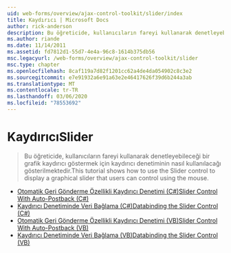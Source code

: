 ```yaml
---
uid: web-forms/overview/ajax-control-toolkit/slider/index
title: Kaydırıcı | Microsoft Docs
author: rick-anderson
description: Bu öğreticide, kullanıcıların fareyi kullanarak denetleyebileceği bir grafik kaydırıcı göstermek için kaydırıcı denetiminin nasıl kullanılacağı gösterilmektedir.
ms.author: riande
ms.date: 11/14/2011
ms.assetid: fd7812d1-55d7-4e4a-96c8-1614b375db56
msc.legacyurl: /web-forms/overview/ajax-control-toolkit/slider
msc.type: chapter
ms.openlocfilehash: 8caf119a7d82f1201cc62a4de4da054902c8c3e2
ms.sourcegitcommit: e7e91932a6e91a63e2e46417626f39d6b244a3ab
ms.translationtype: MT
ms.contentlocale: tr-TR
ms.lasthandoff: 03/06/2020
ms.locfileid: "78553692"
---
```

# <a name="slider"></a><span data-ttu-id="00780-103">Kaydırıcı</span><span class="sxs-lookup"><span data-stu-id="00780-103">Slider</span></span>

> <span data-ttu-id="00780-104">Bu öğreticide, kullanıcıların fareyi kullanarak denetleyebileceği bir grafik kaydırıcı göstermek için kaydırıcı denetiminin nasıl kullanılacağı gösterilmektedir.</span><span class="sxs-lookup"><span data-stu-id="00780-104">This tutorial shows how to use the Slider control to display a graphical slider that users can control using the mouse.</span></span>

- [<span data-ttu-id="00780-105">Otomatik Geri Gönderme Özellikli Kaydırıcı Denetimi (C#)</span><span class="sxs-lookup"><span data-stu-id="00780-105">Slider Control With Auto-Postback (C#)</span></span>](using-the-slider-control-with-auto-postback-cs.md)
- [<span data-ttu-id="00780-106">Kaydırıcı Denetiminde Veri Bağlama (C#)</span><span class="sxs-lookup"><span data-stu-id="00780-106">Databinding the Slider Control (C#)</span></span>](databinding-the-slider-control-cs.md)
- [<span data-ttu-id="00780-107">Otomatik Geri Gönderme Özellikli Kaydırıcı Denetimi (VB)</span><span class="sxs-lookup"><span data-stu-id="00780-107">Slider Control With Auto-Postback (VB)</span></span>](using-the-slider-control-with-auto-postback-vb.md)
- [<span data-ttu-id="00780-108">Kaydırıcı Denetiminde Veri Bağlama (VB)</span><span class="sxs-lookup"><span data-stu-id="00780-108">Databinding the Slider Control (VB)</span></span>](databinding-the-slider-control-vb.md)
